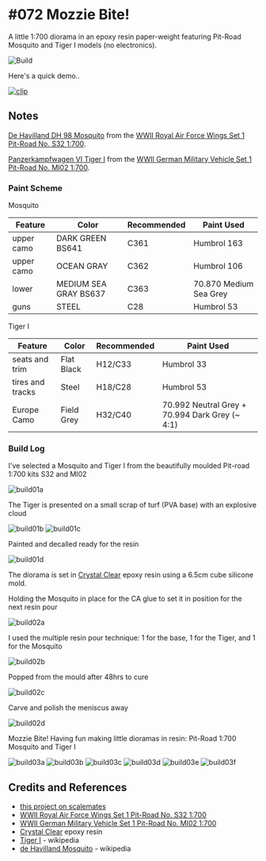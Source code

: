 # #072 Mozzie Bite!

A little 1:700 diorama in an epoxy resin paper-weight featuring Pit-Road Mosquito and Tiger I models (no electronics).

![Build](./assets/MozzieBite_build.jpg?raw=true)

Here's a quick demo..

[![clip](https://img.youtube.com/vi/H_psHwmaXX8/0.jpg)](https://www.youtube.com/watch?v=H_psHwmaXX8)

## Notes

[De Havilland DH 98 Mosquito](https://en.wikipedia.org/wiki/De_Havilland_Mosquito)
from the
[WWII Royal Air Force Wings Set 1 Pit-Road No. S32 1:700](https://www.scalemates.com/kits/pit-road-s32-wwii-royal-air-force-wings-set-1--1134373).

[Panzerkampfwagen VI Tiger I](https://en.wikipedia.org/wiki/Tiger_I)
from the
[WWII German Military Vehicle Set 1 Pit-Road No. MI02 1:700](https://www.scalemates.com/kits/pit-road-mi02-wwii-german-military-vehicle-set-1--1338389).

### Paint Scheme

Mosquito

| Feature               | Color                 | Recommended | Paint Used |
|-----------------------|-----------------------|-------------|------------|
| upper camo            | DARK GREEN BS641      | C361        | Humbrol 163            |
| upper camo            | OCEAN GRAY            | C362        | Humbrol 106            |
| lower                 | MEDIUM SEA GRAY BS637 | C363        | 70.870 Medium Sea Grey |
| guns                  | STEEL                 | C28         | Humbrol 53         |

Tiger I

| Feature               | Color                    | Recommended | Paint Used |
|-----------------------|--------------------------|-------------|------------|
| seats and trim        | Flat Black               | H12/C33     | Humbrol 33            |
| tires and tracks      | Steel                    | H18/C28     | Humbrol 53        |
| Europe Camo           | Field Grey               | H32/C40     | 70.992 Neutral Grey + 70.994 Dark Grey (~ 4:1)|

### Build Log

I've selected a Mosquito and Tiger I from the beautifully moulded Pit-road 1:700 kits S32 and MI02

![build01a](./assets/build01a.jpg?raw=true)

The Tiger is presented on a small scrap of turf (PVA base) with an explosive cloud

![build01b](./assets/build01b.jpg?raw=true)
![build01c](./assets/build01c.jpg?raw=true)

Painted and decalled ready for the resin

![build01d](./assets/build01d.jpg?raw=true)

The diorama is set in
[Crystal Clear](https://shopee.sg/SG-READY-STOCK-1KG-CLEAR-Epoxy-Resin-AB-Glue-Hard-PVC-Resin-High-Quality-Crystal-Clear-Transparent-Paint-Mold-Maker-3-1-i.193616971.5442543063)
epoxy resin using a 6.5cm cube silicone mold.

Holding the Mosquito in place for the CA glue to set it in position for the next resin pour

![build02a](./assets/build02a.jpg?raw=true)

I used the multiple resin pour technique: 1 for the base, 1 for the Tiger, and 1 for the Mosquito

![build02b](./assets/build02b.jpg?raw=true)

Popped from the mould after 48hrs to cure

![build02c](./assets/build02c.jpg?raw=true)

Carve and polish the meniscus away

![build02d](./assets/build02d.jpg?raw=true)

Mozzie Bite! Having fun making little dioramas in resin: Pit-Road 1:700 Mosquito and Tiger I

![build03a](./assets/build03a.jpg?raw=true)
![build03b](./assets/build03b.jpg?raw=true)
![build03c](./assets/build03c.jpg?raw=true)
![build03d](./assets/build03d.jpg?raw=true)
![build03e](./assets/build03e.jpg?raw=true)
![build03f](./assets/build03f.jpg?raw=true)

## Credits and References

* [this project on scalemates](https://www.scalemates.com/profiles/mate.php?id=74137&p=projects&project=138865)
* [WWII Royal Air Force Wings Set 1 Pit-Road No. S32 1:700](https://www.scalemates.com/kits/pit-road-s32-wwii-royal-air-force-wings-set-1--1134373)
* [WWII German Military Vehicle Set 1 Pit-Road No. MI02 1:700](https://www.scalemates.com/kits/pit-road-mi02-wwii-german-military-vehicle-set-1--1338389)
* [Crystal Clear](https://shopee.sg/SG-READY-STOCK-1KG-CLEAR-Epoxy-Resin-AB-Glue-Hard-PVC-Resin-High-Quality-Crystal-Clear-Transparent-Paint-Mold-Maker-3-1-i.193616971.5442543063) epoxy resin
* [Tiger I](https://en.wikipedia.org/wiki/Tiger_I) - wikipedia
* [de Havilland Mosquito](https://en.wikipedia.org/wiki/De_Havilland_Mosquito) - wikipedia
